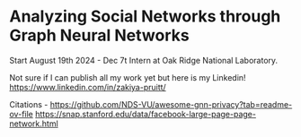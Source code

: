 # Analyzing Social Networks through Graph Neural Networks
Start August 19th 2024 - Dec 7t
Intern at Oak Ridge National Laboratory. 

Not sure if I can publish all my work yet but here is my Linkedin!
https://www.linkedin.com/in/zakiya-pruitt/



Citations - https://github.com/NDS-VU/awesome-gnn-privacy?tab=readme-ov-file
https://snap.stanford.edu/data/facebook-large-page-page-network.html

